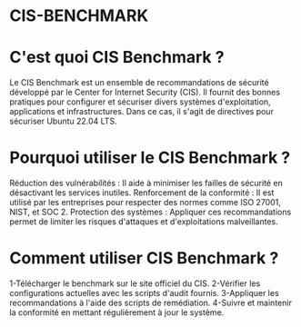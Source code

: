 # CIS-BENCHMARK
# C'est quoi CIS Benchmark ?
Le CIS Benchmark est un ensemble de recommandations de sécurité développé par le Center for Internet Security (CIS). Il fournit des bonnes pratiques pour configurer et sécuriser divers systèmes d'exploitation, applications et infrastructures. Dans ce cas, il s'agit de directives pour sécuriser Ubuntu 22.04 LTS.
# Pourquoi utiliser le CIS Benchmark ?
Réduction des vulnérabilités : Il aide à minimiser les failles de sécurité en désactivant les services inutiles.
 Renforcement de la conformité : Il est utilisé par les entreprises pour respecter des normes comme ISO 27001, NIST, et SOC 2.
 Protection des systèmes : Appliquer ces recommandations permet de limiter les risques d'attaques et d'exploitations malveillantes.
# Comment utiliser CIS Benchmark ?
1-Télécharger le benchmark sur le site officiel du CIS.
2-Vérifier les configurations actuelles avec les scripts d'audit fournis.
3-Appliquer les recommandations à l'aide des scripts de remédiation.
4-Suivre et maintenir la conformité en mettant régulièrement à jour le système.

